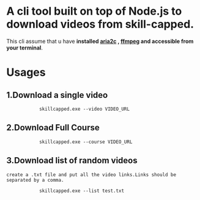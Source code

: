 # A cli tool built on top of Node.js to download videos from skill-capped.

This cli assume that u have **installed [aria2c](https://github.com/aria2/aria2/releases) , [ffmpeg](https://www.gyan.dev/ffmpeg/builds/ffmpeg-git-full.7z) and accessible from your terminal**.

# Usages
   ## 1.Download a single video
    
```
            skillcapped.exe --video VIDEO_URL
```
   ## 2.Download Full Course
    
```
            skillcapped.exe --course VIDEO_URL
```
   ## 3.Download list of random videos
   
    create a .txt file and put all the video links.Links should be separated by a comma.
    
```
            skillcapped.exe --list test.txt
```

